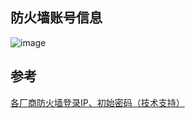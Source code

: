 ## 防火墙账号信息

![image](https://raw.githubusercontent.com/starnightcyber/firewall-info/master/%E9%98%B2%E7%81%AB%E5%A2%99.png)



## 参考

[各厂商防火墙登录IP、初始密码（技术支持）](https://blog.51cto.com/maguangjie/1744660)